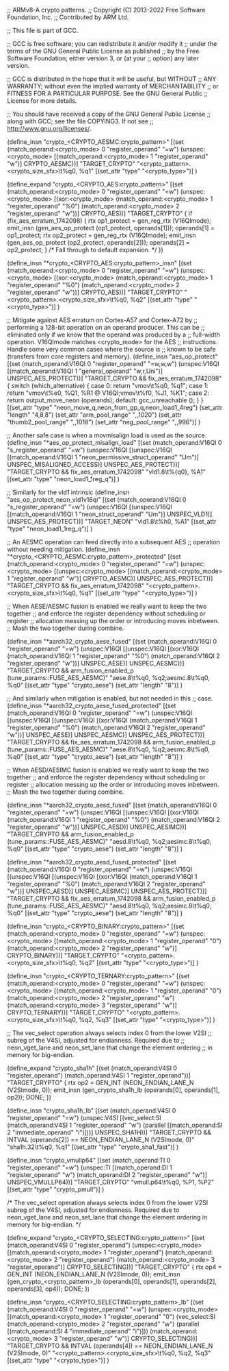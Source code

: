 ;; ARMv8-A crypto patterns.
;; Copyright (C) 2013-2022 Free Software Foundation, Inc.
;; Contributed by ARM Ltd.

;; This file is part of GCC.

;; GCC is free software; you can redistribute it and/or modify it
;; under the terms of the GNU General Public License as published
;; by the Free Software Foundation; either version 3, or (at your
;; option) any later version.

;; GCC is distributed in the hope that it will be useful, but WITHOUT
;; ANY WARRANTY; without even the implied warranty of MERCHANTABILITY
;; or FITNESS FOR A PARTICULAR PURPOSE.  See the GNU General Public
;; License for more details.

;; You should have received a copy of the GNU General Public License
;; along with GCC; see the file COPYING3.  If not see
;; <http://www.gnu.org/licenses/>.


(define_insn "crypto_<CRYPTO_AESMC:crypto_pattern>"
  [(set (match_operand:<crypto_mode> 0 "register_operand" "=w")
	(unspec:<crypto_mode>
	 [(match_operand:<crypto_mode> 1 "register_operand" "w")]
	 CRYPTO_AESMC))]
  "TARGET_CRYPTO"
  "<crypto_pattern>.<crypto_size_sfx>\\t%q0, %q1"
  [(set_attr "type" "<crypto_type>")]
)

(define_expand "crypto_<CRYPTO_AES:crypto_pattern>"
  [(set (match_operand:<crypto_mode> 0 "register_operand" "=w")
	(unspec:<crypto_mode>
		[(xor:<crypto_mode>
		     (match_operand:<crypto_mode> 1 "register_operand" "%0")
		     (match_operand:<crypto_mode> 2 "register_operand" "w"))]
	CRYPTO_AES))]
  "TARGET_CRYPTO"
{
  if (fix_aes_erratum_1742098)
    {
      rtx op1_protect = gen_reg_rtx (V16QImode);
      emit_insn (gen_aes_op_protect (op1_protect, operands[1]));
      operands[1] = op1_protect;
      rtx op2_protect = gen_reg_rtx (V16QImode);
      emit_insn (gen_aes_op_protect (op2_protect, operands[2]));
      operands[2] = op2_protect;
    }
  /* Fall through to default expansion.  */
})

(define_insn "*crypto_<CRYPTO_AES:crypto_pattern>_insn"
  [(set (match_operand:<crypto_mode> 0 "register_operand" "=w")
	(unspec:<crypto_mode>
	 [(xor:<crypto_mode>
	   (match_operand:<crypto_mode> 1 "register_operand" "%0")
	   (match_operand:<crypto_mode> 2 "register_operand" "w"))]
	 CRYPTO_AES))]
  "TARGET_CRYPTO"
  "<crypto_pattern>.<crypto_size_sfx>\\t%q0, %q2"
  [(set_attr "type" "<crypto_type>")]
)

;; Mitigate against AES erratum on Cortex-A57 and Cortex-A72 by
;; performing a 128-bit operation on an operand producer.  This can be
;; eliminated only if we know that the operand was produced by a
;; full-width operation.  V16QImode matches <crypto_mode> for the AES
;; instructions.  Handle some very common cases where the source is
;; known to be safe (transfers from core registers and memory).
(define_insn "aes_op_protect"
  [(set (match_operand:V16QI 0 "register_operand" "=w,w,w")
	(unspec:V16QI [(match_operand:V16QI 1 "general_operand" "w,r,Uni")]
	 UNSPEC_AES_PROTECT))]
  "TARGET_CRYPTO && fix_aes_erratum_1742098"
  {
    switch (which_alternative)
      {
      case 0: return "vmov\t%q0, %q1";
      case 1: return "vmov\t%e0, %Q1, %R1  @ V16QI\;vmov\t%f0, %J1, %K1";
      case 2: return output_move_neon (operands);
      default: gcc_unreachable ();
      }
  }
  [(set_attr "type" "neon_move_q,neon_from_gp_q,neon_load1_4reg")
   (set_attr "length" "4,8,8")
   (set_attr "arm_pool_range" "*,*,1020")
   (set_attr "thumb2_pool_range" "*,*,1018")
   (set_attr "neg_pool_range" "*,*,996")]
)

;; Another safe case is when a movmisalign load is used as the source.
(define_insn "*aes_op_protect_misalign_load"
  [(set (match_operand:V16QI 0 "s_register_operand" "=w")
	(unspec:V16QI
	 [(unspec:V16QI
	   [(match_operand:V16QI 1 "neon_permissive_struct_operand" "Um")]
	   UNSPEC_MISALIGNED_ACCESS)]
	 UNSPEC_AES_PROTECT))]
  "TARGET_CRYPTO && fix_aes_erratum_1742098"
  "vld1.8\t%{q0}, %A1"
  [(set_attr "type" "neon_load1_1reg_q")]
)

;; Similarly for the vld1 intrinsic
(define_insn "aes_op_protect_neon_vld1v16qi"
  [(set (match_operand:V16QI 0 "s_register_operand" "=w")
        (unspec:V16QI
	 [(unspec:V16QI [(match_operand:V16QI 1 "neon_struct_operand" "Um")]
           UNSPEC_VLD1)]
	 UNSPEC_AES_PROTECT))]
  "TARGET_NEON"
  "vld1.8\t%h0, %A1"
  [(set_attr "type" "neon_load1_1reg_q")]
)

;; An AESMC operation can feed directly into a subsequent AES
;; operation without needing mitigation.
(define_insn "*crypto_<CRYPTO_AESMC:crypto_pattern>_protected"
  [(set (match_operand:<crypto_mode> 0 "register_operand" "=w")
	(unspec:<crypto_mode>
	 [(unspec:<crypto_mode>
	   [(match_operand:<crypto_mode> 1 "register_operand" "w")]
	   CRYPTO_AESMC)]
	 UNSPEC_AES_PROTECT))]
  "TARGET_CRYPTO && fix_aes_erratum_1742098"
  "<crypto_pattern>.<crypto_size_sfx>\\t%q0, %q1"
  [(set_attr "type" "<crypto_type>")]
)

;; When AESE/AESMC fusion is enabled we really want to keep the two together
;; and enforce the register dependency without scheduling or register
;; allocation messing up the order or introducing moves inbetween.
;; Mash the two together during combine.

(define_insn "*aarch32_crypto_aese_fused"
  [(set (match_operand:V16QI 0 "register_operand" "=w")
	(unspec:V16QI
	 [(unspec:V16QI [(xor:V16QI
			  (match_operand:V16QI 1 "register_operand" "%0")
			  (match_operand:V16QI 2 "register_operand" "w"))]
	   UNSPEC_AESE)]
	 UNSPEC_AESMC))]
  "TARGET_CRYPTO
   && arm_fusion_enabled_p (tune_params::FUSE_AES_AESMC)"
  "aese.8\\t%q0, %q2\;aesmc.8\\t%q0, %q0"
  [(set_attr "type" "crypto_aese")
   (set_attr "length" "8")]
)

;; And similarly when mitigation is enabled, but not needed in this
;; case.
(define_insn "*aarch32_crypto_aese_fused_protected"
  [(set (match_operand:V16QI 0 "register_operand" "=w")
	(unspec:V16QI
	 [(unspec:V16QI
	   [(unspec:V16QI [(xor:V16QI
			    (match_operand:V16QI 1 "register_operand" "%0")
			    (match_operand:V16QI 2 "register_operand" "w"))]
	     UNSPEC_AESE)]
	   UNSPEC_AESMC)]
	 UNSPEC_AES_PROTECT))]
  "TARGET_CRYPTO && fix_aes_erratum_1742098
   && arm_fusion_enabled_p (tune_params::FUSE_AES_AESMC)"
  "aese.8\\t%q0, %q2\;aesmc.8\\t%q0, %q0"
  [(set_attr "type" "crypto_aese")
   (set_attr "length" "8")]
)

;; When AESD/AESIMC fusion is enabled we really want to keep the two together
;; and enforce the register dependency without scheduling or register
;; allocation messing up the order or introducing moves inbetween.
;; Mash the two together during combine.

(define_insn "*aarch32_crypto_aesd_fused"
  [(set (match_operand:V16QI 0 "register_operand" "=w")
	(unspec:V16QI
	 [(unspec:V16QI [(xor:V16QI
			  (match_operand:V16QI 1 "register_operand" "%0")
			  (match_operand:V16QI 2 "register_operand" "w"))]
	   UNSPEC_AESD)]
	 UNSPEC_AESIMC))]
  "TARGET_CRYPTO
   && arm_fusion_enabled_p (tune_params::FUSE_AES_AESMC)"
  "aesd.8\\t%q0, %q2\;aesimc.8\\t%q0, %q0"
  [(set_attr "type" "crypto_aese")
   (set_attr "length" "8")]
)

(define_insn "*aarch32_crypto_aesd_fused_protected"
  [(set (match_operand:V16QI 0 "register_operand" "=w")
	(unspec:V16QI
	 [(unspec:V16QI
	   [(unspec:V16QI [(xor:V16QI
			    (match_operand:V16QI 1 "register_operand" "%0")
			    (match_operand:V16QI 2 "register_operand" "w"))]
	     UNSPEC_AESD)]
	   UNSPEC_AESIMC)]
	 UNSPEC_AES_PROTECT))]
  "TARGET_CRYPTO && fix_aes_erratum_1742098
   && arm_fusion_enabled_p (tune_params::FUSE_AES_AESMC)"
  "aesd.8\\t%q0, %q2\;aesimc.8\\t%q0, %q0"
  [(set_attr "type" "crypto_aese")
   (set_attr "length" "8")]
)

(define_insn "crypto_<CRYPTO_BINARY:crypto_pattern>"
  [(set (match_operand:<crypto_mode> 0 "register_operand" "=w")
	(unspec:<crypto_mode>
	 [(match_operand:<crypto_mode> 1 "register_operand" "0")
	  (match_operand:<crypto_mode> 2 "register_operand" "w")]
	 CRYPTO_BINARY))]
  "TARGET_CRYPTO"
  "<crypto_pattern>.<crypto_size_sfx>\\t%q0, %q2"
  [(set_attr "type" "<crypto_type>")]
)

(define_insn "crypto_<CRYPTO_TERNARY:crypto_pattern>"
  [(set (match_operand:<crypto_mode> 0 "register_operand" "=w")
	(unspec:<crypto_mode>
	 [(match_operand:<crypto_mode> 1 "register_operand" "0")
	  (match_operand:<crypto_mode> 2 "register_operand" "w")
	  (match_operand:<crypto_mode> 3 "register_operand" "w")]
	 CRYPTO_TERNARY))]
  "TARGET_CRYPTO"
  "<crypto_pattern>.<crypto_size_sfx>\\t%q0, %q2, %q3"
  [(set_attr "type" "<crypto_type>")]
)

;; The vec_select operation always selects index 0 from the lower V2SI
;; subreg of the V4SI, adjusted for endianness. Required due to
;; neon_vget_lane and neon_set_lane that change the element ordering
;; in memory for big-endian.

(define_expand "crypto_sha1h"
  [(set (match_operand:V4SI 0 "register_operand")
	(match_operand:V4SI 1 "register_operand"))]
  "TARGET_CRYPTO"
{
  rtx op2 = GEN_INT (NEON_ENDIAN_LANE_N (V2SImode, 0));
  emit_insn (gen_crypto_sha1h_lb (operands[0], operands[1], op2));
  DONE;
})

(define_insn "crypto_sha1h_lb"
  [(set (match_operand:V4SI 0 "register_operand" "=w")
	(unspec:V4SI
	 [(vec_select:SI
	   (match_operand:V4SI 1 "register_operand" "w")
	   (parallel [(match_operand:SI 2 "immediate_operand" "i")]))]
	 UNSPEC_SHA1H))]
  "TARGET_CRYPTO && INTVAL (operands[2]) == NEON_ENDIAN_LANE_N (V2SImode, 0)"
  "sha1h.32\\t%q0, %q1"
  [(set_attr "type" "crypto_sha1_fast")]
)

(define_insn "crypto_vmullp64"
  [(set (match_operand:TI 0 "register_operand" "=w")
	(unspec:TI [(match_operand:DI 1 "register_operand" "w")
		    (match_operand:DI 2 "register_operand" "w")]
	 UNSPEC_VMULLP64))]
  "TARGET_CRYPTO"
  "vmull.p64\\t%q0, %P1, %P2"
  [(set_attr "type" "crypto_pmull")]
)

/* The vec_select operation always selects index 0 from the lower V2SI subreg
   of the V4SI, adjusted for endianness. Required due to neon_vget_lane and
   neon_set_lane that change the element ordering in memory for big-endian.  */

(define_expand "crypto_<CRYPTO_SELECTING:crypto_pattern>"
  [(set (match_operand:V4SI 0 "register_operand")
	(unspec:<crypto_mode>
	 [(match_operand:<crypto_mode> 1 "register_operand")
	  (match_operand:<crypto_mode> 2 "register_operand")
	  (match_operand:<crypto_mode> 3 "register_operand")]
	 CRYPTO_SELECTING))]
  "TARGET_CRYPTO"
{
  rtx op4 = GEN_INT (NEON_ENDIAN_LANE_N (V2SImode, 0));
  emit_insn (gen_crypto_<crypto_pattern>_lb
	     (operands[0], operands[1], operands[2], operands[3], op4));
  DONE;
})

(define_insn "crypto_<CRYPTO_SELECTING:crypto_pattern>_lb"
  [(set (match_operand:V4SI 0 "register_operand" "=w")
	(unspec:<crypto_mode>
	 [(match_operand:<crypto_mode> 1 "register_operand" "0")
	  (vec_select:SI
	   (match_operand:<crypto_mode> 2 "register_operand" "w")
	   (parallel [(match_operand:SI 4 "immediate_operand" "i")]))
	  (match_operand:<crypto_mode> 3 "register_operand" "w")]
	 CRYPTO_SELECTING))]
  "TARGET_CRYPTO && INTVAL (operands[4]) == NEON_ENDIAN_LANE_N (V2SImode, 0)"
  "<crypto_pattern>.<crypto_size_sfx>\\t%q0, %q2, %q3"
  [(set_attr "type" "<crypto_type>")]
)
